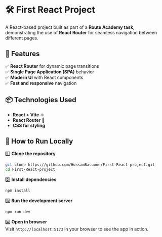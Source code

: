 # 🛠 First React Project  

A React-based project built as part of a **Route Academy task**, demonstrating the use of **React Router** for seamless navigation between different pages.  

## 🚀 Features  

✅ **React Router** for dynamic page transitions  
✅ **Single Page Application (SPA)** behavior  
✅ **Modern UI** with React components  
✅ **Fast and responsive** navigation  

## 📦 Technologies Used  

- **React + Vite** ⚛️  
- **React Router** 🚏  
- **CSS for styling**  

## 🚀 How to Run Locally  

1️⃣ **Clone the repository**  
```bash
git clone https://github.com/HossamBasuone/First-React-project.git
cd First-React-project
```

2️⃣ **Install dependencies**  
```bash
npm install
```

3️⃣ **Run the development server**  
```bash
npm run dev
```

4️⃣ **Open in browser**  
Visit `http://localhost:5173` in your browser to see the app in action.  


